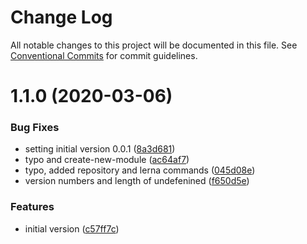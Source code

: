# Change Log

All notable changes to this project will be documented in this file.
See [Conventional Commits](https://conventionalcommits.org) for commit guidelines.

# 1.1.0 (2020-03-06)


### Bug Fixes

* setting initial version 0.0.1 ([8a3d681](https://github.com/HSLdevcom/digitransit-ui/commit/8a3d681c894950dbac949fbb71dd4ff583a05554))
* typo and create-new-module ([ac64af7](https://github.com/HSLdevcom/digitransit-ui/commit/ac64af76d20f99e77aad58c797098c57678b00ea))
* typo, added repository and lerna commands ([045d08e](https://github.com/HSLdevcom/digitransit-ui/commit/045d08eeae734da913a81052eee7ebaab4994fbc))
* version numbers and length of undefenined ([f650d5e](https://github.com/HSLdevcom/digitransit-ui/commit/f650d5e23084622c1042fec9736d24c5c02a9758))


### Features

* initial version ([c57ff7c](https://github.com/HSLdevcom/digitransit-ui/commit/c57ff7c469e9618881e281167b06e28f081ed830))
